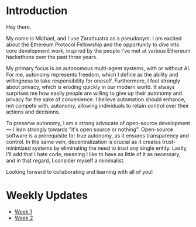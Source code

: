 # Introduction

Hey there,

My name is Michael, and I use Zarathustra as a pseudonym. I am excited about the Ethereum Protocol Fellowship and the opportunity to dive into core development work, inspired by the people I've met at various Ethereum hackathons over the past three years.

My primary focus is on autonomous multi-agent systems, with or without AI. For me, autonomy represents freedom, which I define as the ability and willingness to take responsibility for oneself. Furthermore, I feel strongly about privacy, which is eroding quickly in our modern world. It always surprises me how easily people are willing to give up their autonomy and privacy for the sake of convenience. I believe automation should enhance, not compete with, autonomy, allowing individuals to retain control over their actions and decisions.

To preserve autonomy, I am a strong advocate of open-source development — I lean strongly towards "it's open source or nothing". Open-source software is a prerequisite for true autonomy, as it ensures transparency and control. In the same vein, decentralization is crucial as it creates trust-minimized systems by eliminating the need to trust any single entity. Lastly, I'll add that I hate code, meaning I like to have as little of it as necessary, and in that regard, I consider myself a minimalist.

Looking forward to collaborating and learning with all of you!


# Weekly Updates
- [Week 1](https://hackmd.io/@zarathustra/S1JfV0bLC)
- [Week 2](https://hackmd.io/@zarathustra/HJsnsyv80)
